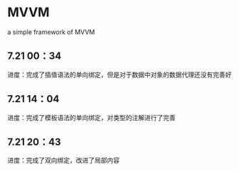 # MVVM
a simple framework of MVVM

## 7.21 00：34
进度：完成了插值语法的单向绑定，但是对于数据中对象的数据代理还没有完善好

## 7.21 14：04
进度：完成了模板语法的单向绑定，对类型的注解进行了完善

## 7.21 20：43
进度：完成了双向绑定，改进了局部内容
